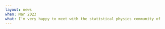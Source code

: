 ```yaml
---
layout: news
when: Mar 2023
what: I'm very happy to meet with the statistical physics community of the Nordic countries at the <a href="https://indico.fysik.su.se/event/8942/overview" target="_blank">Nordic Workshop on Statistical Physics</a>. I'll talk about how StatPhys tools can shed lights on ML problems and in particular about how we can understand bias generation and amplification in ML.
---
```

